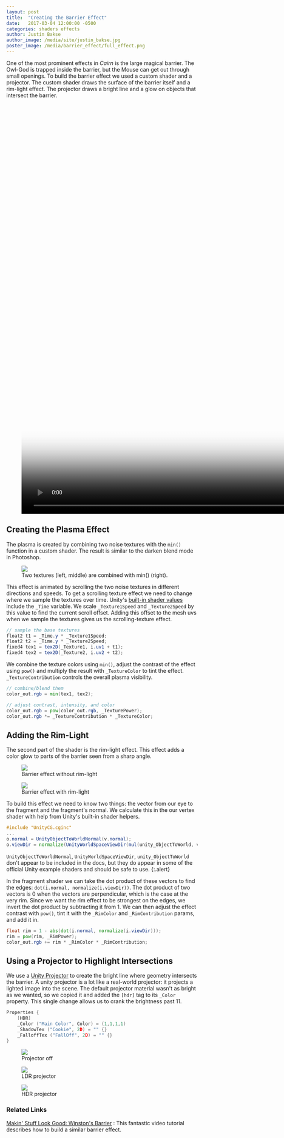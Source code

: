 ```yaml
---
layout: post
title:  "Creating the Barrier Effect"
date:   2017-03-04 12:00:00 -0500
categories: shaders effects
author: Justin Bakse
author_image: /media/site/justin_bakse.jpg
poster_image: /media/barrier_effect/full_effect.png
---
```


One of the most prominent effects in *Cairn* is the large magical barrier. The Owl-God is trapped inside the barrier, but the Mouse can get out through small openings. To build the barrier effect we used a custom shader and a projector. The custom shader draws the surface of the barrier itself and a rim-light effect. The projector draws a bright line and a glow on objects that intersect the barrier.


<div class="figures">
	<figure>
		<video class="afterglow" width="1920" height="1080" data-autoresize="fit" poster="{{site.baseurl}}/media/barrier_effect/full_effect.png" src="{{site.baseurl}}/media/barrier_effect/full_effect.mp4" controls></video>
	</figure>

</div>

## Creating the Plasma Effect


The plasma is created by combining two noise textures with the `min()` function in a custom shader. The result is similar to the darken blend mode in Photoshop.

<div class="figures">
	<figure>
		<img src="{{site.baseurl}}/media/barrier_effect/composite_min.png">
		<figcaption>
		Two textures (left, middle) are combined with min() (right).
		</figcaption>
	</figure>
</div>


This effect is animated by scrolling the two noise textures in different directions and speeds. To get a scrolling texture effect we need to change where we sample the textures over time. Unity's [built-in shader values](https://docs.unity3d.com/462/Documentation/Manual/SL-BuiltinValues.html) include the `_Time` variable. We scale `_Texture1Speed` and `_Texture2Speed` by this value to find the current scroll offset. Adding this offset to the mesh uvs when we sample the textures gives us the scrolling-texture effect.

```glsl
// sample the base textures
float2 t1 = _Time.y * _Texture1Speed;
float2 t2 = _Time.y * _Texture2Speed;
fixed4 tex1 = tex2D(_Texture1, i.uv1 + t1);
fixed4 tex2 = tex2D(_Texture2, i.uv2 + t2);
```

We combine the texture colors using `min()`, adjust the contrast of the effect using `pow()` and multiply the result with `_TextureColor` to tint the effect. `_TextureContribution` controls the overall plasma visibility.

```glsl
// combine/blend them
color_out.rgb = min(tex1, tex2);

// adjust contrast, intensity, and color
color_out.rgb = pow(color_out.rgb, _TexturePower);
color_out.rgb *= _TextureContribution * _TextureColor;
```

## Adding the Rim-Light

The second part of the shader is the rim-light effect. This effect adds a color glow to parts of the barrier seen from a sharp angle.

<div class="figures">
<figure>
	<img src="{{site.baseurl}}/media/barrier_effect/rim_off.png">
	<figcaption>Barrier effect without rim-light</figcaption>
</figure>
<figure>
	<img src="{{site.baseurl}}/media/barrier_effect/full_effect.png">
	<figcaption>Barrier effect with rim-light</figcaption>
</figure>
</div>

To build this effect we need to know two things: the vector from our eye to the fragment and the fragment's normal. We calculate this in the our vertex shader with help from Unity's built-in shader helpers.

```glsl
#include "UnityCG.cginc"
...
o.normal = UnityObjectToWorldNormal(v.normal);
o.viewDir = normalize(UnityWorldSpaceViewDir(mul(unity_ObjectToWorld, v.vertex)));
```


`UnityObjectToWorldNormal`, `UnityWorldSpaceViewDir`, `unity_ObjectToWorld` don't appear to be included in the docs, but they do appear in some of the official Unity example shaders and should be safe to use.
{:.alert}

In the fragment shader we can take the dot product of these vectors to find the edges: `dot(i.normal, normalize(i.viewDir))`. The dot product of two vectors is 0 when the vectors are perpendicular, which is the case at the very rim. Since we want the rim effect to be strongest on the edges, we invert the dot product by subtracting it from 1. We can then adjust the effect contrast with `pow()`, tint it with the `_RimColor` and `_RimContribution` params, and add it in.

```glsl
float rim = 1 - abs(dot(i.normal, normalize(i.viewDir)));
rim = pow(rim, _RimPower);
color_out.rgb += rim * _RimColor * _RimContribution;
```

## Using a Projector to Highlight Intersections

We use a [Unity Projector](https://docs.unity3d.com/Manual/class-Projector.html) to create the bright line where geometry intersects the barrier. A unity projector is a lot like a real-world projector: it projects a lighted image into the scene. The default projector material wasn't as bright as we wanted, so we copied it and added the `[hdr]` tag to its `_Color` property. This single change allows us to crank the brightness past 11.

```c
Properties {
	[HDR]
	_Color ("Main Color", Color) = (1,1,1,1)
	_ShadowTex ("Cookie", 2D) = "" {}
	_FalloffTex ("FallOff", 2D) = "" {}
}
```


<div class="figures">
<figure>
	<img src="{{site.baseurl}}/media/barrier_effect/projector_off.png">
	<figcaption>Projector off</figcaption>
</figure>
<figure>
	<img src="{{site.baseurl}}/media/barrier_effect/projector_ldr.png">
	<figcaption>LDR projector</figcaption>
</figure>
<figure>
	<img src="{{site.baseurl}}/media/barrier_effect/full_effect.png">
	<figcaption>HDR projector</figcaption>
</figure>
</div>


### Related Links

[Makin' Stuff Look Good: Winston's Barrier](https://www.youtube.com/watch?v=C6lGEgcHbWc)
: This fantastic video tutorial describes how to build a similar barrier effect.
